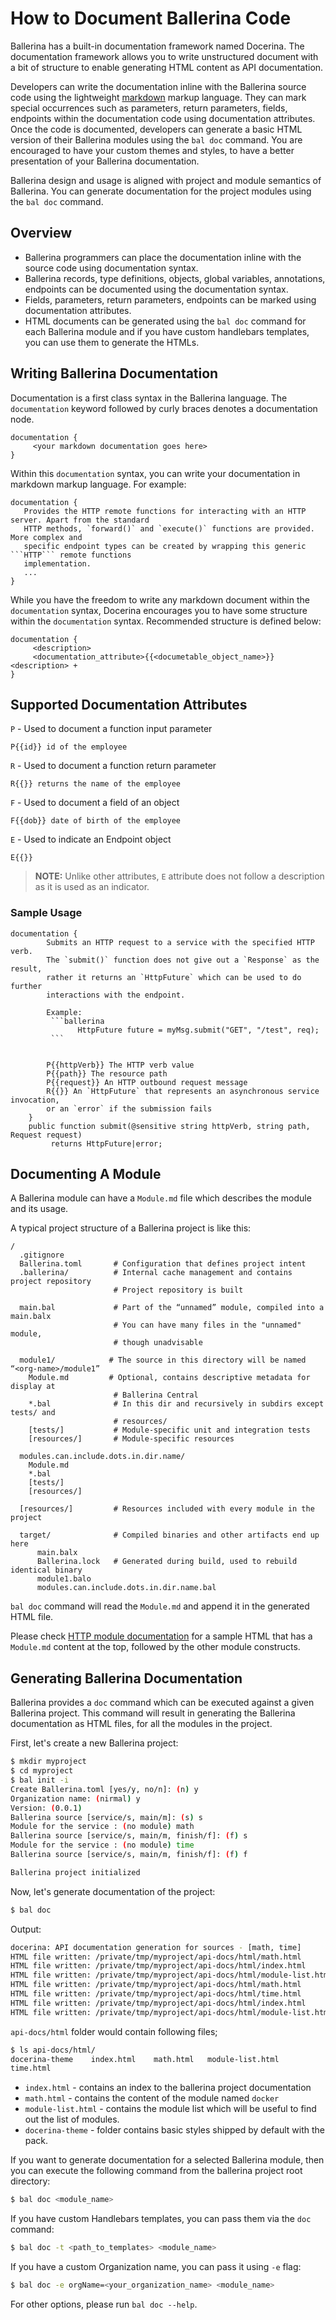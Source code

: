 # How to Document Ballerina Code

Ballerina has a built-in documentation framework named Docerina. The documentation framework allows you to write unstructured document with a bit of structure to enable generating HTML content as API documentation.

Developers can write the documentation inline with the Ballerina source code using the lightweight [markdown](https://daringfireball.net/projects/markdown/syntax) markup language. They can mark special occurrences such as parameters, return parameters, fields, endpoints within the documentation code using documentation attributes. Once the code is documented, developers can generate a basic HTML version of their Ballerina modules using the `bal doc` command. You are encouraged to have your custom themes and styles, to have a better presentation of your Ballerina documentation.

Ballerina design and usage is aligned with project and module semantics of Ballerina. You can generate documentation for the project modules using the ``bal doc`` command.


## Overview

* Ballerina programmers can place the documentation inline with the source code using documentation syntax.
* Ballerina records, type definitions, objects, global variables, annotations, endpoints can be documented using the documentation syntax.
* Fields, parameters, return parameters, endpoints can be marked using documentation attributes.
* HTML documents can be generated using the ``bal doc`` command for each Ballerina module and if you have custom handlebars templates, you can use them to generate the HTMLs.

## Writing Ballerina Documentation

Documentation is a first class syntax in the Ballerina language. The `documentation` keyword followed by curly braces denotes a documentation node.

```
documentation {
     <your markdown documentation goes here>
}
```

Within this `documentation` syntax, you can write your documentation in markdown markup language. For example:

```
documentation {
   Provides the HTTP remote functions for interacting with an HTTP server. Apart from the standard
   HTTP methods, `forward()` and `execute()` functions are provided. More complex and
   specific endpoint types can be created by wrapping this generic ```HTTP``` remote functions
   implementation.
   ...
}
```

While you have the freedom to write any markdown document within the `documentation` syntax, Docerina encourages you to have some structure within the `documentation` syntax. Recommended structure is defined below:

```
documentation {
     <description>
     <documentation_attribute>{{<documetable_object_name>}} <description> +
}
```

## Supported Documentation Attributes

`P` - Used to document a function input parameter
```
P{{id}} id of the employee
```
`R` - Used to document a function return parameter
```
R{{}} returns the name of the employee
```
`F` - Used to document a field of an object
```
F{{dob}} date of birth of the employee
```
`E` - Used to indicate an Endpoint object
```
E{{}}
```
> **NOTE:** Unlike other attributes, `E` attribute does not follow a description as it is used as an indicator.


### Sample Usage

```ballerina
documentation {
        Submits an HTTP request to a service with the specified HTTP verb.
        The `submit()` function does not give out a `Response` as the result,
        rather it returns an `HttpFuture` which can be used to do further
        interactions with the endpoint.

        Example:
         ```ballerina
               HttpFuture future = myMsg.submit("GET", "/test", req);
         ```


        P{{httpVerb}} The HTTP verb value
        P{{path}} The resource path
        P{{request}} An HTTP outbound request message
        R{{}} An `HttpFuture` that represents an asynchronous service invocation,
        or an `error` if the submission fails
    }
    public function submit(@sensitive string httpVerb, string path, Request request)
         returns HttpFuture|error;
```

## Documenting A Module

A Ballerina module can have a `Module.md` file which describes the module and its usage.

A typical project structure of a Ballerina project is like this:

```
/
  .gitignore
  Ballerina.toml       # Configuration that defines project intent
  .ballerina/          # Internal cache management and contains project repository
                       # Project repository is built

  main.bal             # Part of the “unnamed” module, compiled into a main.balx
                       # You can have many files in the "unnamed" module,
                       # though unadvisable

  module1/            # The source in this directory will be named “<org-name>/module1”
    Module.md         # Optional, contains descriptive metadata for display at
                       # Ballerina Central
    *.bal              # In this dir and recursively in subdirs except tests/ and
                       # resources/
    [tests/]           # Module-specific unit and integration tests
    [resources/]       # Module-specific resources

  modules.can.include.dots.in.dir.name/
    Module.md
    *.bal
    [tests/]
    [resources/]

  [resources/]         # Resources included with every module in the project

  target/              # Compiled binaries and other artifacts end up here
      main.balx
      Ballerina.lock   # Generated during build, used to rebuild identical binary
      module1.balo
      modules.can.include.dots.in.dir.name.bal
```

`bal doc` command will read the `Module.md` and append it in the generated HTML file.

Please check [HTTP module documentation](https://ballerina.io/learn/api-docs/ballerina/http.html) for a sample HTML that has a `Module.md` content at the top, followed by the other module constructs.


## Generating Ballerina Documentation

Ballerina provides a `doc` command which can be executed against a given Ballerina project. This command will result in generating the Ballerina documentation as HTML files, for all the modules in the project.

First, let's create a new Ballerina project:
```bash
$ mkdir myproject
$ cd myproject
$ bal init -i
Create Ballerina.toml [yes/y, no/n]: (n) y
Organization name: (nirmal) y
Version: (0.0.1)
Ballerina source [service/s, main/m]: (s) s
Module for the service : (no module) math
Ballerina source [service/s, main/m, finish/f]: (f) s
Module for the service : (no module) time
Ballerina source [service/s, main/m, finish/f]: (f) f

Ballerina project initialized
```
Now, let's generate documentation of the project:
```bash
$ bal doc
```
Output:
```bash
docerina: API documentation generation for sources - [math, time]
HTML file written: /private/tmp/myproject/api-docs/html/math.html
HTML file written: /private/tmp/myproject/api-docs/html/index.html
HTML file written: /private/tmp/myproject/api-docs/html/module-list.html
HTML file written: /private/tmp/myproject/api-docs/html/math.html
HTML file written: /private/tmp/myproject/api-docs/html/time.html
HTML file written: /private/tmp/myproject/api-docs/html/index.html
HTML file written: /private/tmp/myproject/api-docs/html/module-list.html
```

`api-docs/html` folder would contain following files;
```bash
$ ls api-docs/html/
docerina-theme    index.html    math.html   module-list.html
time.html
```

* `index.html`  - contains an index to the ballerina project documentation
* `math.html` - contains the content of the module named `docker`
* `module-list.html` - contains the module list which will be useful to find out the list of modules.
* `docerina-theme` - folder contains basic styles shipped by default with the pack.

If you want to generate documentation for a selected Ballerina module, then you can execute the following command from the ballerina project root directory:

```bash
$ bal doc <module_name>
```

If you have custom Handlebars templates, you can pass them via the `doc` command:

```bash
$ bal doc -t <path_to_templates> <module_name>
```

If you have a custom Organization name, you can pass it using `-e` flag:

```bash
$ bal doc -e orgName=<your_organization_name> <module_name>
```

For other options, please run `bal doc --help`.